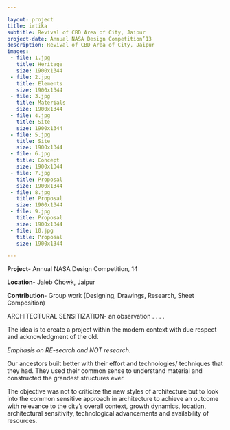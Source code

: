 ```yaml
---

layout: project
title: irtika
subtitle: Revival of CBD Area of City, Jaipur
project-date: Annual NASA Design Competition’13
description: Revival of CBD Area of City, Jaipur
images:
 - file: 1.jpg
   title: Heritage
   size: 1900x1344
 - file: 2.jpg
   title: Elements
   size: 1900x1344
 - file: 3.jpg
   title: Materials
   size: 1900x1344
 - file: 4.jpg
   title: Site
   size: 1900x1344
 - file: 5.jpg
   title: Site
   size: 1900x1344
 - file: 6.jpg
   title: Concept
   size: 1900x1344
 - file: 7.jpg
   title: Proposal
   size: 1900x1344
 - file: 8.jpg
   title: Proposal
   size: 1900x1344
 - file: 9.jpg
   title: Proposal
   size: 1900x1344
 - file: 10.jpg
   title: Proposal
   size: 1900x1344

---
```


**Project**- Annual NASA Design Competition, 14

**Location**- Jaleb Chowk, Jaipur

**Contribution**- Group work (Designing, Drawings, Research, Sheet Composition)

ARCHITECTURAL SENSITIZATION- an observation . . . .

The idea is to create a project within the modern context with due respect and acknowledgment of the old.

*Emphasis on RE-search and NOT research.*

Our ancestors built better with their effort and technologies/ techniques that they had. They used their common sense to understand material and constructed the grandest structures ever.

The objective was not to criticize the new styles of architecture but to look into the common sensitive approach in architecture to achieve an outcome with relevance to the city’s overall context, growth dynamics, location, architectural sensitivity, technological advancements and availability of resources.

